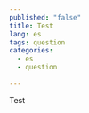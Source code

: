 ```yaml
---
published: "false"
title: Test
lang: es
tags: question
categories: 
  - es
  - question

---
```


Test
